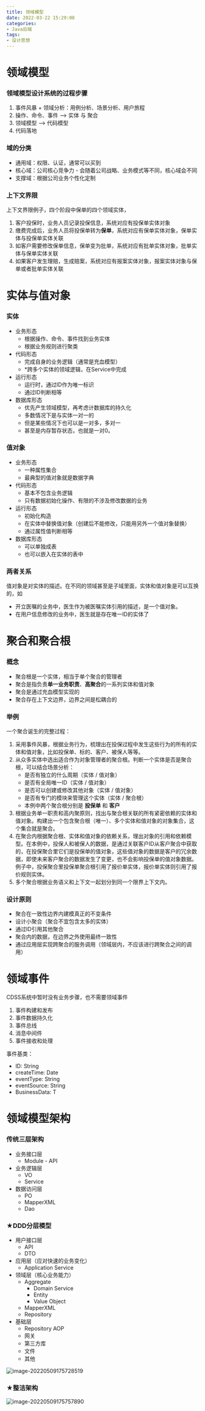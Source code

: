 ```yaml
---
title: 领域模型
date: 2022-03-22 15:29:08
categories: 
- Java后端
tags:
- 设计思想
---
```


# 领域模型

### 领域模型设计系统的过程步骤

1. 事件风暴 + 领域分析：用例分析、场景分析、用户旅程
2. 操作、命令、事件 --> 实体 与 聚合
3. 领域模型 --> 代码模型
4. 代码落地



### 域的分类


 - 通用域：权限、认证，通常可以买到
 - 核心域：公司核心竞争力 - 会随着公司战略、业务模式等不同，核心域会不同
 - 支撑域：根据公司业务个性化定制



### 上下文界限

上下文界限例子，四个阶段中保单的四个领域实体，

1. 客户投保时，业务人员记录投保信息，系统对应有投保单实体对象
2. 缴费完成后，业务人员将投保单转为**保单**，系统对应有保单实体对象，保单实体与投保单实体关联
3. 如客户需要修改保单信息，保单变为批单，系统对应有批单实体对象，批单实体与保单实体关联
4. 如果客户发生理赔，生成赔案，系统对应有报案实体对象，报案实体对象与保单或者批单实体关联

# 实体与值对象

### 实体

- 业务形态
  - 根据操作、命令、事件找到业务实体
  - 根据业务规则进行聚类
- 代码形态
  - 完成自身的业务逻辑（通常是充血模型）
  - *跨多个实体的领域逻辑，在Service中完成
- 运行形态
  - 运行时，通过ID作为唯一标识
  - 通过ID判断相等
- 数据库形态
  - 优先产生领域模型，再考虑计数据库的持久化
  - 多数情况下是与实体一对一的
  - 但是某些情况下也可以是一对多，多对一
  - 甚至是内存暂存状态，也就是一对0。

### 值对象

- 业务形态
  - 一种属性集合
  - 最典型的值对象就是数据字典
- 代码形态
  - 基本不包含业务逻辑
  - 只有数据初始化操作、有限的不涉及修改数据的业务
- 运行形态
  - 初始化构造
  - 在实体中替换值对象（创建后不能修改，只能用另外一个值对象替换）
  - 通过属性值判断相等
- 数据库形态
  - 可以单独成表
  - 也可以嵌入在实体的表中

### 两者关系

值对象是对实体的描述。在不同的领域甚至是子域里面，实体和值对象是可以互换的，如

- 开立医嘱的业务中，医生作为被医嘱实体引用的描述，是一个值对象。
- 在用户信息修改的业务中，医生就是存在唯一ID的实体了



# 聚合和聚合根

### 概念

- 聚合根是一个实体，相当于单个聚合的管理者
- 聚合是指负责**单一业务职责**、**高聚合**的一系列实体和值对象
- 聚合是通过充血模型实现的
- 聚合存在上下文边界，边界之间是松耦合的

### 举例

一个聚合诞生的完整过程：

1. 采用事件风暴，根据业务行为，梳理出在投保过程中发生这些行为的所有的实体和值对象，比如投保单、标的、客户、被保人等等。
2. 从众多实体中选出适合作为对象管理者的聚合根。判断一个实体是否是聚合根，可以结合场景分析：
   - 是否有独立的什么周期（实体 / 值对象）
   - 是否有全局唯一ID（实体 / 值对象）
   - 是否可以创建或修改其他对象（实体 / 值对象）
   - 是否有专门的模块来管理这个实体（实体 / 聚合根）
   - 本例中两个聚合根分别是 **投保单** 和 **客户**
3. 根据业务单一职责和高内聚原则，找出与聚合根关联的所有紧密依赖的实体和值对象。构建出一个包含聚合根（唯一）、多个实体和值对象的对象集合，这个集合就是聚合。
4. 在聚合内根据聚合根、实体和值对象的依赖关系，理出对象的引用和依赖模型。在本例中，投保人和被保人的数据，是通过关联客户ID从客户聚合中获取的，在投保聚合里它们是投保单的值对象，这些值对象的数据是客户的冗余数据，即使未来客户聚合的数据发生了变更，也不会影响投保单的值对象数据。例子中，投保聚合里投保单聚合根引用了报价单实体，报价单实体则引用了报价规则实体。
5. 多个聚合根据业务语义和上下文一起划分到同一个限界上下文内。

### 设计原则

- 聚合在一致性边界内建模真正的不变条件
- 设计小聚合（聚合不宜包含太多的实体）
- 通过ID引用其他聚合
- 聚合内的数据，在边界之外使用最终一致性
- 通过应用层实现跨聚合的服务调用（领域层内，不应该进行跨聚合之间的调用）

# 领域事件

CDSS系统中暂时没有业务步骤，也不需要领域事件

1. 事件构建和发布
2. 事件数据持久化
3. 事件总线
4. 消息中间件
5. 事件接收和处理



事件基类：

- ID: String
- createTime: Date
- eventType: String
- eventSource: String
- BusinessData: T



# 领域模型架构

### 传统三层架构

- 业务接口层
  - Module - API
- 业务逻辑层
  - VO
  - Service
- 数据访问层
  - PO
  - MapperXML
  - Dao

### ★DDD分层模型

- 用户接口层
  - API
  - DTO
- 应用层（应对快速的业务变化）
  - Application Service
- 领域层（核心业务能力）
  - Aggregate
    - Domain Service
    - Entity
    - Value Object
  - MapperXML
  - Repository
- 基础层
  - Repository AOP
  - 网关
  - 第三方库
  - 文件
  - 其他

![image-20220509175728519](https://feng.mynatapp.cc/blog/image-20220509175728519.png)

### ★整洁架构

![image-20220509175757890](https://feng.mynatapp.cc/blog/image-20220509175757890.png)
